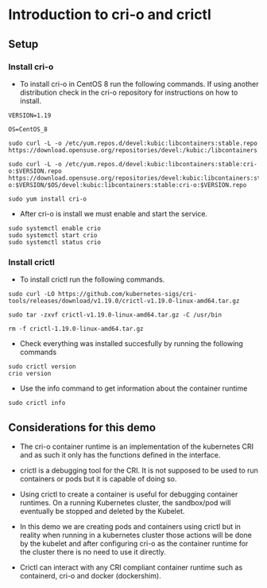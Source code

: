 # Introduction to cri-o and crictl

## Setup

### Install cri-o

* To install cri-o in CentOS 8 run the following commands. If using another distribution check in the cri-o repository for instructions on how to install.

```
VERSION=1.19

OS=CentOS_8

sudo curl -L -o /etc/yum.repos.d/devel:kubic:libcontainers:stable.repo https://download.opensuse.org/repositories/devel:/kubic:/libcontainers:/stable/$OS/devel:kubic:libcontainers:stable.repo

sudo curl -L -o /etc/yum.repos.d/devel:kubic:libcontainers:stable:cri-o:$VERSION.repo https://download.opensuse.org/repositories/devel:kubic:libcontainers:stable:cri-o:$VERSION/$OS/devel:kubic:libcontainers:stable:cri-o:$VERSION.repo

sudo yum install cri-o
```

* After cri-o is install we must enable and start the service.

```
sudo systemctl enable crio
sudo systemctl start crio
sudo systemctl status crio
```

### Install crictl

* To install crictl run the following commands.

```
sudo curl -LO https://github.com/kubernetes-sigs/cri-tools/releases/download/v1.19.0/crictl-v1.19.0-linux-amd64.tar.gz

sudo tar -zxvf crictl-v1.19.0-linux-amd64.tar.gz -C /usr/bin

rm -f crictl-1.19.0-linux-amd64.tar.gz
```

* Check everything was installed succesfully by running the following commands

```
sudo crictl version
crio version
```

* Use the info command to get information about the container runtime

```
sudo crictl info
```

## Considerations for this demo

* The cri-o container runtime is an implementation of the kubernetes CRI and as such it only has the functions defined in the interface.

* crictl is a debugging tool for the CRI. It is not supposed to be used to run containers or pods but it is capable of doing so.

* Using crictl to create a container is useful for debugging container runtimes. On a running Kubernetes cluster, the sandbox/pod will eventually be stopped and deleted by the Kubelet.

* In this demo we are creating pods and containers using crictl but in reality when running in a kubernetes cluster those actions will be done by the kubelet and after configuring cri-o as the container runtime for the cluster there is no need to use it directly.

* Crictl can interact with any CRI compliant container runtime such as containerd, cri-o and docker (dockershim).






